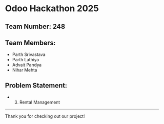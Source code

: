 # Odoo Hackathon 2025

## Team Number: 248

## Team Members:
- Parth Srivastava
- Parth Lathiya
- Advait Pandya
- Nihar Mehta

## Problem Statement:
- 3. Rental Management
---

Thank you for checking out our project!
